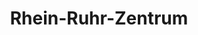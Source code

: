 ---
title: "Rhein-Ruhr-Zentrum"
url: /muelheim-an-der-ruhr/rhein-ruhr-zentrum/
shop: Einkaufszentrum
---